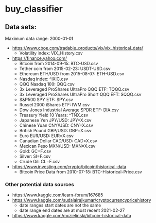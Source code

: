 # buy_classifier

## Data sets:
Maximum data range: 2000-01-01
- https://www.cboe.com/tradable_products/vix/vix_historical_data/
  - Volatility index: VIX_History.csv
- https://finance.yahoo.com/
  - Bitcoin from 2014-09-15: BTC-USD.csv
  - Tether coin from 2015-02-23: USDT-USD.csv
  - Ethereum ETH/USD from 2015-08-07: ETH-USD.csv
  - Nasdaq index: ^IXIC.csv
  - QQQ Nasdaq 100: QQQ.csv
  - 3x Leveraged ProShares UltraPro QQQ ETF: TQQQ.csv
  - 3x Leveraged ProShares UltraPro Short QQQ EFT: SQQQ.csv
  - S&P500 SPY ETF: SPY.csv
  - Russel 2000 iShares ETF: IWM.csv
  - Dow Jones Industrial Average SPDR ETF: DIA.csv
  - Treasury Yield 10 Years: ^TNX.csv
  - Japanese Yen JPY/USD: JPY=X.csv
  - Chinese Yuan CNY/USD: CNY=X.csv
  - British Pound GBP/USD: GBP=X.csv
  - Euro EUR/USD: EUR=X.csv
  - Canadian Dollar CAD/USD: CAD=X.csv
  - Mexican Peso MXN/USD: MXN=X.csv
  - Gold: GC=F.csv
  - Silver: SI=F.csv
  - Crude Oil: CL=F.csv
- https://www.investing.com/crypto/bitcoin/historical-data
  - Bitcoin Price Data from 2010-07-18: BTC-Historical-Price.csv
 
### Other potential data sources
- https://www.kaggle.com/learn-forum/167685
- https://www.kaggle.com/sudalairajkumar/cryptocurrencypricehistory
  - date ranges start dates are not the same
  - date range end dates are at most recent 2021-02-27
- https://www.kaggle.com/mczielinski/bitcoin-historical-data
